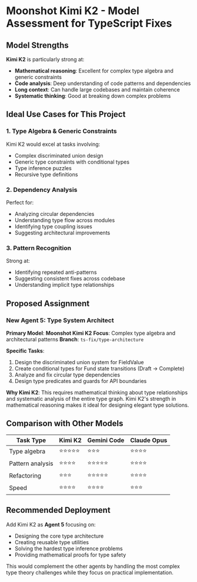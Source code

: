 # Moonshot Kimi K2 - Model Assessment for TypeScript Fixes

## Model Strengths
**Kimi K2** is particularly strong at:
- **Mathematical reasoning**: Excellent for complex type algebra and generic constraints
- **Code analysis**: Deep understanding of code patterns and dependencies
- **Long context**: Can handle large codebases and maintain coherence
- **Systematic thinking**: Good at breaking down complex problems

## Ideal Use Cases for This Project

### 1. **Type Algebra & Generic Constraints**
Kimi K2 would excel at tasks involving:
- Complex discriminated union design
- Generic type constraints with conditional types
- Type inference puzzles
- Recursive type definitions

### 2. **Dependency Analysis**
Perfect for:
- Analyzing circular dependencies
- Understanding type flow across modules
- Identifying type coupling issues
- Suggesting architectural improvements

### 3. **Pattern Recognition**
Strong at:
- Identifying repeated anti-patterns
- Suggesting consistent fixes across codebase
- Understanding implicit type relationships

## Proposed Assignment

### **New Agent 5: Type System Architect**
**Primary Model**: **Moonshot Kimi K2**
**Focus**: Complex type algebra and architectural patterns
**Branch**: `ts-fix/type-architecture`

**Specific Tasks**:
1. Design the discriminated union system for FieldValue
2. Create conditional types for Fund state transitions (Draft → Complete)
3. Analyze and fix circular type dependencies
4. Design type predicates and guards for API boundaries

**Why Kimi K2**: This requires mathematical thinking about type relationships and systematic analysis of the entire type graph. Kimi K2's strength in mathematical reasoning makes it ideal for designing elegant type solutions.

## Comparison with Other Models

| Task Type | Kimi K2 | Gemini Code | Claude Opus |
|-----------|---------|-------------|-------------|
| Type algebra | ⭐⭐⭐⭐⭐ | ⭐⭐⭐ | ⭐⭐⭐⭐ |
| Pattern analysis | ⭐⭐⭐⭐ | ⭐⭐⭐⭐⭐ | ⭐⭐⭐⭐ |
| Refactoring | ⭐⭐⭐ | ⭐⭐⭐⭐⭐ | ⭐⭐⭐⭐ |
| Speed | ⭐⭐⭐⭐ | ⭐⭐⭐⭐ | ⭐⭐⭐ |

## Recommended Deployment

Add Kimi K2 as **Agent 5** focusing on:
- Designing the core type architecture
- Creating reusable type utilities
- Solving the hardest type inference problems
- Providing mathematical proofs for type safety

This would complement the other agents by handling the most complex type theory challenges while they focus on practical implementation.